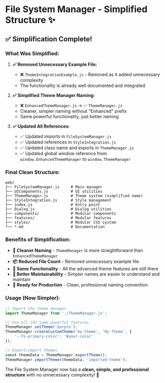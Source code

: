 # File System Manager - Simplified Structure ✨

## ✅ **Simplification Complete!**

### **What Was Simplified:**

1. **✅ Removed Unnecessary Example File:**
   - ❌ `ThemeIntegrationExample.js` - Removed as it added unnecessary complexity
   - The functionality is already well documented and integrated

2. **✅ Simplified Theme Manager Naming:**
   - ❌ `EnhancedThemeManager.js` → ✅ `ThemeManager.js`
   - Cleaner, simpler naming without "Enhanced" prefix
   - Same powerful functionality, just better naming

3. **✅ Updated All References:**
   - ✅ Updated imports in `FileSystemManager.js`
   - ✅ Updated references in `StyleIntegration.js`
   - ✅ Updated class name and exports in `ThemeManager.js`
   - ✅ Updated global window reference from `window.EnhancedThemeManager` to `window.ThemeManager`

### **Final Clean Structure:**
```
web/
├── FileSystemManager.js     # Main manager
├── UIComponents.js          # UI utilities
├── ThemeManager.js          # Theme system (simplified name)
├── StyleIntegration.js      # Style management
├── index.js                 # Entry point
├── Dialog.js                # Dialog utilities
├── components/              # Modular components
├── features/                # Modular features  
├── styles/                  # Modular CSS system
└── *.md                     # Documentation
```

### **Benefits of Simplification:**
- **🎯 Cleaner Naming** - `ThemeManager` is more straightforward than `EnhancedThemeManager`
- **📦 Reduced File Count** - Removed unnecessary example file
- **🔧 Same Functionality** - All the advanced theme features are still there
- **📖 Better Maintainability** - Simpler names are easier to understand and maintain
- **🚀 Ready for Production** - Clean, professional naming convention

### **Usage (Now Simpler):**
```javascript
// Import the theme manager
import ThemeManager from './ThemeManager.js';

// Use all the same powerful features
ThemeManager.setTheme('purple');
ThemeManager.createCustomTheme('my-theme', 'My Theme', {
    '--fs-primary-color': '#your-color'
});

// Export/import themes
const themeData = ThemeManager.exportTheme();
ThemeManager.importTheme(themeData, 'imported-theme');
```

The File System Manager now has a **clean, simple, and professional structure** with no unnecessary complexity! 🎉
